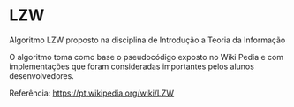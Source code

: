 # LZW
Algoritmo LZW proposto na disciplina de Introdução a Teoria da Informação

O algoritmo toma como base o pseudocódigo exposto no Wiki Pedia e com implementações que foram consideradas importantes pelos alunos desenvolvedores.

Referência:
https://pt.wikipedia.org/wiki/LZW
